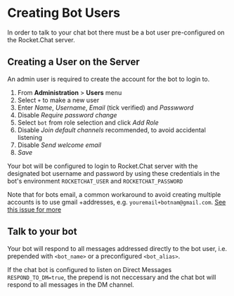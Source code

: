 # Creating Bot Users

In order to talk to your chat bot there must be a bot user pre-configured on the Rocket.Chat server.

## Creating a User on the Server

An admin user is required to create the account for the bot to login to.

1. From **Administration** > **Users** menu
2. Select `+` to make a new user
3. Enter *Name*, *Username*, *Email* (tick verified) and *Passwword*
4. Disable *Require password change*
5. Select `bot` from role selection and click *Add Role*
6. Disable *Join default channels* recommended, to avoid accidental listening
7. Disable *Send welcome email*
8. *Save*

Your bot will be configured to login to Rocket.Chat server with the designated bot username and password by using these credentials in the bot's environment `ROCKETCHAT_USER` and `ROCKETCHAT_PASSWORD`

Note that for bots email, a common workaround to avoid creating multiple accounts is to use gmail +addresses, e.g. `youremail+botnam@gmail.com`.
[See this issue for more](https://github.com/RocketChat/Rocket.Chat/issues/7125)

## Talk to your bot

Your bot will respond to all messages addressed directly to the bot user, i.e. prepended with `<bot_name>` or a preconfigured `<bot_alias>`.

If the chat bot is configured to listen on Direct Messages ```RESPOND_TO_DM=true```, the prepend is not neccessary and the chat bot will respond to all messages in the DM channel.